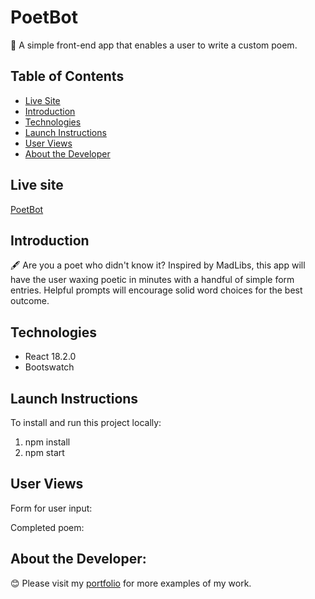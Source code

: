 # PoetBot

📝 A simple front-end app that enables a user to write a custom poem.

## Table of Contents

* [Live Site](#live-site)
* [Introduction](#introduction)
* [Technologies](#technologies)
* [Launch Instructions](#launch-instructions)
* [User Views](#user-views)
* [About the Developer](#about-the-developer)

## Live site

[PoetBot](https://poetbot.surge.sh/) 

## Introduction

🖋 Are you a poet who didn't know it? Inspired by MadLibs, this app will have the user waxing poetic in minutes with a handful of simple form entries. Helpful prompts will encourage solid word choices for the best outcome. 

## Technologies

- React 18.2.0
- Bootswatch

## Launch Instructions

To install and run this project locally:
1. npm install
2. npm start

## User Views

Form for user input:


Completed poem:


## About the Developer:

😊 Please visit my [portfolio](https://tmflower.github.io/portfolio/#) for more examples of my work. 
